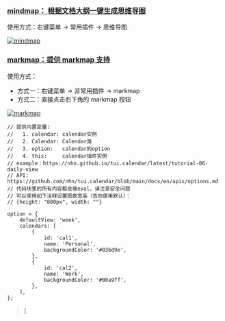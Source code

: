 ### [mindmap： 根据文档大纲一键生成思维导图](https://github.com/obgnail/typora_plugin#mindmap--根据文档大纲一键生成思维导图)

使用方式：右键菜单 -> 常用插件 -> 思维导图

[![mindmap](https://github.com/obgnail/typora_plugin/raw/master/assets/mindmap.gif)](https://github.com/obgnail/typora_plugin/blob/master/assets/mindmap.gif)

### [markmap：提供 markmap 支持](https://github.com/obgnail/typora_plugin#markmap提供-markmap-支持)

使用方式：

- 方式一：右键菜单 -> 非常用插件 -> markmap
- 方式二：直接点击右下角的 markmap 按钮

[![markmap](https://github.com/obgnail/typora_plugin/raw/master/assets/markmap.gif)](https://github.com/obgnail/typora_plugin/blob/master/assets/markmap.gif)







```calendar
// 提供内置变量:
//   1. calendar: calendar实例
//   2. Calendar: Calendar类
//   3. option:   calendar的option
//   4. this:     calendar插件实例
// example：https://nhn.github.io/tui.calendar/latest/tutorial-06-daily-view
// API: https://github.com/nhn/tui.calendar/blob/main/docs/en/apis/options.md
// 代码块里的所有内容都会被eval，请注意安全问题
// 可以使用如下注释设置图表宽高（否则使用默认）：
// {height: "800px", width: ""}

option = {
    defaultView: 'week',
    calendars: [
        {
            id: 'cal1',
            name: 'Personal',
            backgroundColor: '#03bd9e',
        },
        {
            id: 'cal2',
            name: 'Work',
            backgroundColor: '#00a9ff',
        },
    ],
};

```

> [